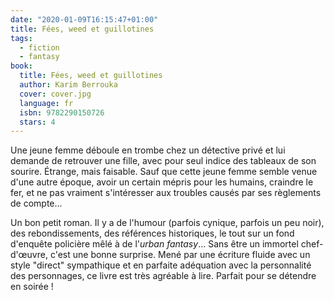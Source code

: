 ```yaml
---
date: "2020-01-09T16:15:47+01:00"
title: Fées, weed et guillotines
tags:
  - fiction
  - fantasy
book:
  title: Fées, weed et guillotines
  author: Karim Berrouka
  cover: cover.jpg
  language: fr
  isbn: 9782290150726
  stars: 4
---
```


Une jeune femme déboule en trombe chez un détective privé et lui demande de retrouver une fille, avec pour seul indice
des tableaux de son sourire. Étrange, mais faisable. Sauf que cette jeune femme semble venue d'une autre époque, avoir
un certain mépris pour les humains, craindre le fer, et ne pas vraiment s'intéresser aux troubles causés par ses
règlements de compte...

Un bon petit roman. Il y a de l'humour (parfois cynique, parfois un peu noir), des rebondissements, des références
historiques, le tout sur un fond d'enquête policière mêlé à de l'*urban fantasy*... Sans être un immortel chef-d'œuvre,
c'est une bonne surprise. Mené par une écriture fluide avec un style "direct" sympathique et en parfaite adéquation avec
la personnalité des personnages, ce livre est très agréable à lire. Parfait pour se détendre en soirée !
